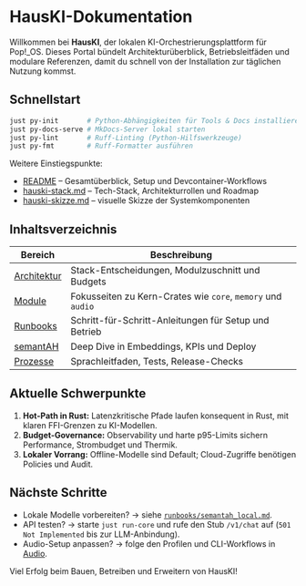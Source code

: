 # HausKI-Dokumentation

Willkommen bei **HausKI**, der lokalen KI-Orchestrierungsplattform für Pop!_OS. Dieses Portal bündelt Architekturüberblick, Betriebsleitfäden und modulare Referenzen, damit du schnell von der Installation zur täglichen Nutzung kommst.

## Schnellstart

```bash
just py-init       # Python-Abhängigkeiten für Tools & Docs installieren
just py-docs-serve # MkDocs-Server lokal starten
just py-lint       # Ruff-Linting (Python-Hilfswerkzeuge)
just py-fmt        # Ruff-Formatter ausführen
```

Weitere Einstiegspunkte:

- [README](https://github.com/heimgewebe/hausKI/blob/main/README.md) – Gesamtüberblick, Setup und Devcontainer-Workflows
- [hauski-stack.md](https://github.com/heimgewebe/hausKI/blob/main/hauski-stack.md) – Tech-Stack, Architekturrollen und Roadmap
- [hauski-skizze.md](https://github.com/heimgewebe/hausKI/blob/main/hauski-skizze.md) – visuelle Skizze der Systemkomponenten

## Inhaltsverzeichnis

| Bereich | Beschreibung |
| --- | --- |
| [Architektur](https://github.com/heimgewebe/hausKI/blob/main/hauski-stack.md) | Stack-Entscheidungen, Modulzuschnitt und Budgets |
| [Module](modules/index.md) | Fokusseiten zu Kern-Crates wie `core`, `memory` und `audio` |
| [Runbooks](runbooks/index.md) | Schritt-für-Schritt-Anleitungen für Setup und Betrieb |
| [semantAH](semantah.md) | Deep Dive in Embeddings, KPIs und Deploy |
| [Prozesse](process/) | Sprachleitfaden, Tests, Release-Checks |

## Aktuelle Schwerpunkte

1. **Hot-Path in Rust:** Latenzkritische Pfade laufen konsequent in Rust, mit klaren FFI-Grenzen zu KI-Modellen.
2. **Budget-Governance:** Observability und harte p95-Limits sichern Performance, Strombudget und Thermik.
3. **Lokaler Vorrang:** Offline-Modelle sind Default; Cloud-Zugriffe benötigen Policies und Audit.

## Nächste Schritte

- Lokale Modelle vorbereiten? → siehe [`runbooks/semantah_local.md`](runbooks/semantah_local.md).
- API testen? → starte `just run-core` und rufe den Stub `/v1/chat` auf (`501 Not Implemented` bis zur LLM-Anbindung).
- Audio-Setup anpassen? → folge den Profilen und CLI-Workflows in [Audio](modules/audio.md).

Viel Erfolg beim Bauen, Betreiben und Erweitern von HausKI!
